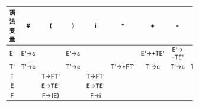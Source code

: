 |语法变量|#|(|)|i|*|+|-|/|
|:-:|:-:|:-:|:-:|:-:|:-:|:-:|:-:|:-:|
|E'|E'→ε||E'→ε|||E'→+TE'|E'→-TE'||
|T'|T'→ε||T'→ε||T'→*FT'|T'→ε|T'→ε|T'→/FT'|
|T||T→FT'||T→FT'|||||
|E||E→TE'||E→TE'|||||
|F||F→(E)||F→i|||||
